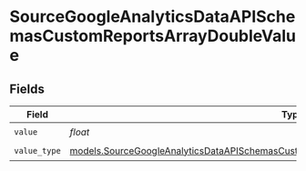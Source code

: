 # SourceGoogleAnalyticsDataAPISchemasCustomReportsArrayDoubleValue


## Fields

| Field                                                                                                                                                                                                  | Type                                                                                                                                                                                                   | Required                                                                                                                                                                                               | Description                                                                                                                                                                                            |
| ------------------------------------------------------------------------------------------------------------------------------------------------------------------------------------------------------ | ------------------------------------------------------------------------------------------------------------------------------------------------------------------------------------------------------ | ------------------------------------------------------------------------------------------------------------------------------------------------------------------------------------------------------ | ------------------------------------------------------------------------------------------------------------------------------------------------------------------------------------------------------ |
| `value`                                                                                                                                                                                                | *float*                                                                                                                                                                                                | :heavy_check_mark:                                                                                                                                                                                     | N/A                                                                                                                                                                                                    |
| `value_type`                                                                                                                                                                                           | [models.SourceGoogleAnalyticsDataAPISchemasCustomReportsArrayMetricFilterMetricsFilterValueType](../models/sourcegoogleanalyticsdataapischemascustomreportsarraymetricfiltermetricsfiltervaluetype.md) | :heavy_check_mark:                                                                                                                                                                                     | N/A                                                                                                                                                                                                    |